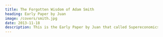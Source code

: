 ```yaml
---
title: The Forgotten Wisdom of Adam Smith
heading: Early Paper by Juan
image: /covers/smith.jpg
date: 2013-11-18
description: This is the Early Paper by Juan that called Supereconomics as Socioeconomics
---
```


